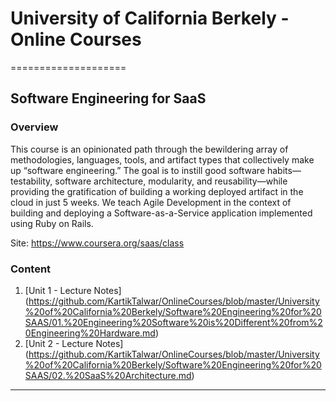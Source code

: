 # University of California Berkely - Online Courses
====================

## Software Engineering for SaaS

### Overview

This course is an opinionated path through the bewildering array of methodologies, languages, tools, and artifact types that collectively make up “software engineering.” The goal is to instill good software habits—testability, software architecture, modularity, and reusability—while providing the gratification of building a working deployed artifact in the cloud in just 5 weeks. We teach Agile Development in the context of building and deploying a Software-as-a-Service application implemented using Ruby on Rails.

Site: https://www.coursera.org/saas/class

### Content

1. [Unit 1 - Lecture Notes] (https://github.com/KartikTalwar/OnlineCourses/blob/master/University%20of%20California%20Berkely/Software%20Engineering%20for%20SAAS/01.%20Engineering%20Software%20is%20Different%20from%20Engineering%20Hardware.md)
2. [Unit 2 - Lecture Notes] (https://github.com/KartikTalwar/OnlineCourses/blob/master/University%20of%20California%20Berkely/Software%20Engineering%20for%20SAAS/02.%20SaaS%20Architecture.md)


______________________________________________________________
